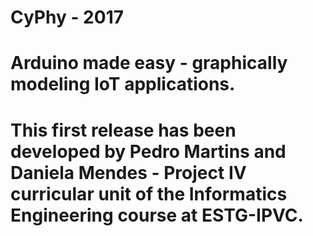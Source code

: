 # CyPhy - 2017
# Arduino made easy - graphically modeling IoT applications.
# This first release has been developed by Pedro Martins and Daniela Mendes - Project IV curricular unit of the Informatics Engineering course at ESTG-IPVC. 

